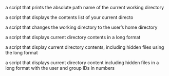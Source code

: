 a script that prints the absolute path name of the current working directory

a script that displays the contents list of your current directo

a script that changes the working directory to the user’s home directory

a script that displays current directory contents in a long format

a script that display current directory contents, including hidden files using the long format

a script that displays current directory content including hidden files in a long format with the user and group IDs in numbers
